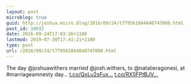 ```yaml
---
layout: post
microblog: true
guid: http://joshua.micro.blog/2016/09/24/t779561864040747008.html
post_id: 34932
date: 2016-09-24T17:03:26+1100
lastmod: 2019-07-30T17:41:21+1100
type: post
url: /2016/09/24/t779561864040747008.html
---
```

The day @joshuawithers married @josh.withers, to @natalieragonesi, at #marriageamnesty day… [t.co/QxLu2sFux...](https://t.co/QxLu2sFuxV) [t.co/RX5FPtBJV...](https://t.co/RX5FPtBJVT)
